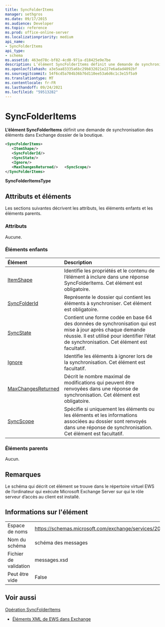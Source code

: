 ```yaml
---
title: SyncFolderItems
manager: sethgros
ms.date: 09/17/2015
ms.audience: Developer
ms.topic: reference
ms.prod: office-online-server
ms.localizationpriority: medium
api_name:
- SyncFolderItems
api_type:
- schema
ms.assetid: 463ed78c-bf82-4cd8-971a-d18425e9e7be
description: L’élément SyncFolderItems définit une demande de synchronisation des éléments dans Exchange dossier de la boutique.
ms.openlocfilehash: a3e5aa83335a6bc29b832021e227e6adad4092bf
ms.sourcegitcommit: 54f6cd5a704b36b76d110ee53a6d6c1c3e15f5a9
ms.translationtype: MT
ms.contentlocale: fr-FR
ms.lasthandoff: 09/24/2021
ms.locfileid: "59513282"
---
```

# <a name="syncfolderitems"></a>SyncFolderItems

**L’élément SyncFolderItems** définit une demande de synchronisation des éléments dans Exchange dossier de la boutique. 
  
```xml
<SyncFolderItems>
   <ItemShape/>
   <SyncFolderId/>
   <SyncState/>
   <Ignore/>
   <MaxChangesReturned/>   <SyncScope/>
</SyncFolderItems>
```

 **SyncFolderItemsType**
## <a name="attributes-and-elements"></a>Attributs et éléments

Les sections suivantes décrivent les attributs, les éléments enfants et les éléments parents.
  
### <a name="attributes"></a>Attributs

Aucune.
  
### <a name="child-elements"></a>Éléments enfants

|**Élément**|**Description**|
|:-----|:-----|
|[ItemShape](itemshape.md) <br/> |Identifie les propriétés et le contenu de l’élément à inclure dans une réponse SyncFolderItems. Cet élément est obligatoire.  <br/> |
|[SyncFolderId](syncfolderid.md) <br/> |Représente le dossier qui contient les éléments à synchroniser. Cet élément est obligatoire.  <br/> |
|[SyncState](syncstate-ex15websvcsotherref.md) <br/> |Contient une forme codée en base 64 des données de synchronisation qui est mise à jour après chaque demande réussie. Il est utilisé pour identifier l’état de synchronisation. Cet élément est facultatif.  <br/> |
|[Ignore](ignore.md) <br/> |Identifie les éléments à ignorer lors de la synchronisation. Cet élément est facultatif.  <br/> |
|[MaxChangesReturned](maxchangesreturned.md) <br/> |Décrit le nombre maximal de modifications qui peuvent être renvoyées dans une réponse de synchronisation. Cet élément est obligatoire.  <br/> |
|[SyncScope](syncscope.md) <br/> |Spécifie si uniquement les éléments ou les éléments et les informations associées au dossier sont renvoyés dans une réponse de synchronisation. Cet élément est facultatif.  <br/> |
   
### <a name="parent-elements"></a>Éléments parents

Aucun.
  
## <a name="remarks"></a>Remarques

Le schéma qui décrit cet élément se trouve dans le répertoire virtuel EWS de l’ordinateur qui exécute Microsoft Exchange Server sur qui le rôle serveur d’accès au client est installé.
  
## <a name="element-information"></a>Informations sur l'élément

|||
|:-----|:-----|
|Espace de noms  <br/> |https://schemas.microsoft.com/exchange/services/2006/messages  <br/> |
|Nom du schéma  <br/> |schéma des messages  <br/> |
|Fichier de validation  <br/> |messages.xsd  <br/> |
|Peut être vide  <br/> |False  <br/> |
   
## <a name="see-also"></a>Voir aussi



[Opération SyncFolderItems](syncfolderitems-operation.md)


- [Éléments XML de EWS dans Exchange](ews-xml-elements-in-exchange.md)

